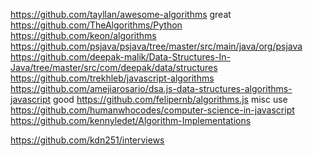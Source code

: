 https://github.com/tayllan/awesome-algorithms
    great
        https://github.com/TheAlgorithms/Python
        https://github.com/keon/algorithms
        https://github.com/psjava/psjava/tree/master/src/main/java/org/psjava
        https://github.com/deepak-malik/Data-Structures-In-Java/tree/master/src/com/deepak/data/structures
        https://github.com/trekhleb/javascript-algorithms
        https://github.com/amejiarosario/dsa.js-data-structures-algorithms-javascript
    good
        https://github.com/felipernb/algorithms.js
    misc use
        https://github.com/humanwhocodes/computer-science-in-javascript
        https://github.com/kennyledet/Algorithm-Implementations


https://github.com/kdn251/interviews
